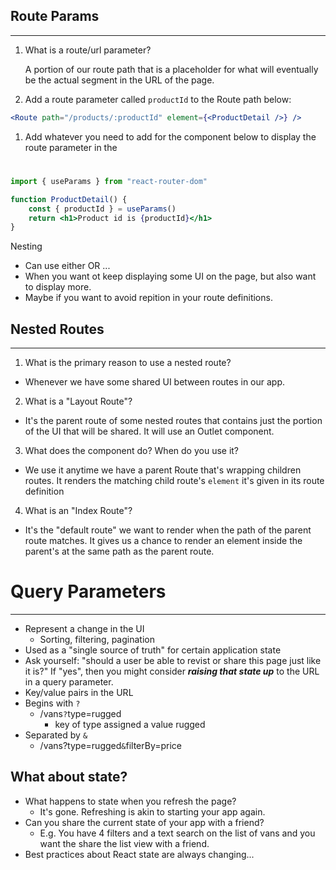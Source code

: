 
## Route Params 
<hr>

1. What is a route/url parameter?

    A portion of our route path that is a placeholder for what will eventually
be the actual segment in the URL of the page.


1. Add a route parameter called `productId` to the Route path below:

```jsx
<Route path="/products/:productId" element={<ProductDetail />} />
```

1. Add whatever you need to add for the component below to display
   the route parameter in the <h1>
```jsx
import { useParams } from "react-router-dom"

function ProductDetail() {
    const { productId } = useParams()
    return <h1>Product id is {productId}</h1>
}
```

Nesting <Route>
- Can use either <Route/> OR <Route>...</Route>
- When you want ot keep displaying some UI on the page, but also want to display more.
- Maybe if you want to avoid repition in your route definitions. 
  
## Nested Routes 
<hr>

1. What is the primary reason to use a nested route?

- Whenever we have some shared UI between routes in our app.


2. What is a "Layout Route"?

- It's the parent route of some nested routes that contains just the portion of the UI that will be shared. It will use an Outlet component.


3. What does the <Outlet /> component do? When do you use it?

- We use it anytime we have a parent Route that's wrapping 
children routes. It renders the matching child route's
`element` it's given in its route definition


4. What is an "Index Route"?

- It's the "default route" we want to render when the path
of the parent route matches. It gives us a chance to render
an element inside the parent's <Outlet /> at the same path
as the parent route.


# Query Parameters 
<hr>

- Represent a change in the UI
  - Sorting, filtering, pagination
- Used as a "single source of truth" for certain application state
- Ask yourself: "should a user be able to revist or share this page just like it is?" If "yes", then you might consider ***raising that state up*** to the URL in a query parameter.
- Key/value pairs in the URL
- Begins with `?`
  - /vans`?`type=rugged
    - key of type assigned a value rugged
- Separated by `&`
  - /vans?type=rugged`&`filterBy=price

## What about state? 
- What happens to state when you refresh the page? 
  - It's gone. Refreshing is akin to starting your app again.
- Can you share the current state of your app with a friend?
  - E.g. You have 4 filters and a text search on the list of vans and you want the share the list view with a friend. 
- Best practices about React state are always changing...

